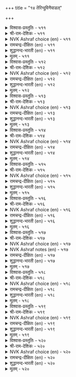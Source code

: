 +++
title = "१४ तॆरिन्दुविनैयाडल्"

+++


<details><summary>विश्वास-प्रस्तुतिः - ५११</summary>

नन्मैयुम् तीमैयुम् नाडि नलम्बुरिन्द  
तन्मैयान् आळप् पडुम्।       ५११
</details>

<details><summary>श्री-राम-देशिकः - ५११</summary>

शुभाशुभे परामृश्य शुभकार्यैककारिणम् ।  
पुरुषं योजयेत् कार्ये निर्भयं पृथिवीपतिः ॥ ५११॥
</details>

<details><summary>NVK Ashraf choice (en) - ५११</summary>

०५११
Employ those who prefer to do the good
After scanning both good and bad.
(N.V.K. Ashraf)
</details>

<details><summary>रामचन्द्र-दीक्षितः (en) - ५११</summary>

511\. naṉmaiyum tīmaiyum nāṭi, nalam purinta  
taṉmaiyāṉ āḷappaṭum.

511\. After examining the good and the bad, cling to the good.  
</details>

<details><summary>शुद्धानन्द-भारती (en) - ५११</summary>

1\. நன்மையும் தீமையும் நாடி நலம்புரிந்த  
தன்மையான் ஆளப் படும்.  
Employ the wise who will discern  
The good and bad and do good turn.        511  
</details>

<details><summary>मूलम् - ५११</summary>

नन्मैयुम् तीमैयुम् नाडि नलम्बुरिन्द  
तन्मैयान् आळप् पडुम्।       ५११
</details>

<details><summary>विश्वास-प्रस्तुतिः - ५१२</summary>

वारि पॆरुक्कि वळम्बडुत्तु उट्रवै  
आराय्वान् सॆय्ग विनै।       ५१२
</details>

<details><summary>श्री-राम-देशिकः - ५१२</summary>

आयमार्ग परामृश्य धनं सम्पाद्य भूरिशः ।  
तद्रक्षको विना विघ्नं राजकार्ये नियुज्यताम् ॥ ५१२॥
</details>

<details><summary>NVK Ashraf choice (en) - ५१२</summary>

०५१२
Entrust the job to one who can augment revenue,
Foster wealth and find out hurdles. *
(J. Narayanaswamy)
</details>

<details><summary>रामचन्द्र-दीक्षितः (en) - ५१२</summary>

512\. vāri perukki, vaḷam paṭuttu, uṟṟavai  
ārāyvāṉ ceyka viṉai!.

512\. He who taps all productive sources and guards against losses is the true servant.  
</details>

<details><summary>शुद्धानन्द-भारती (en) - ५१२</summary>

2\. வாரி பெருக்கி வளம்படுத்து உற்றவை  
ஆராய்வான் செய்க வினை  
Let him act who resource swells;  
Fosters wealth and prevents ills.        512  
</details>

<details><summary>मूलम् - ५१२</summary>

वारि पॆरुक्कि वळम्बडुत्तु उट्रवै  
आराय्वान् सॆय्ग विनै।       ५१२
</details>

<details><summary>विश्वास-प्रस्तुतिः - ५१३</summary>

अन्बऱिवु तेट्रम् अवाविन्मै इन्नान्गुम्  
नन्गुडैयान् कट्टे तॆळिवु।       ५१३
</details>

<details><summary>श्री-राम-देशिकः - ५१३</summary>

ज्ञानं प्रीतिरकालुष्यं निराशा धनसञ्चये ।  
गुणैरेतैः समायुक्तो राजकार्ये नियोज्यताम् ॥ ५१३॥
</details>

<details><summary>NVK Ashraf choice (en) - ५१३</summary>

०५१३
The qualified possess these four:
Affection, wisdom, clarity and contentment.
(N.V.K. Ashraf)
</details>

<details><summary>रामचन्द्र-दीक्षितः (en) - ५१३</summary>

513\. aṉpu, aṟivu, tēṟṟam, avā iṉmai, in nāṉkum  
naṉku uṭaiyāṉkaṭṭē teḷivu.

513\. Choose men, who are endowed with love, wisdom, clever vision and freedom from covetousness.  
</details>

<details><summary>शुद्धानन्द-भारती (en) - ५१३</summary>

3\. அன்பறிவு தேற்றம் அவாவின்மை இந்நான்கும்  
நன்குடையான் கட்டே தெளிவு  
Trust him in whom these four you see:  
Love, wit, non-craving, clarity.        513  
</details>

<details><summary>मूलम् - ५१३</summary>

अन्बऱिवु तेट्रम् अवाविन्मै इन्नान्गुम्  
नन्गुडैयान् कट्टे तॆळिवु।       ५१३
</details>

<details><summary>विश्वास-प्रस्तुतिः - ५१४</summary>

ऎनैवगैयान् तेऱियक् कण्णुम् विनैवगैयान्  
वेऱागुम् मान्दर् पलर्।       ५१४
</details>

<details><summary>श्री-राम-देशिकः - ५१४</summary>

जिता गुणपरीक्षायां ततः स्थाने नियन्त्रिताः ।  
अन्ते केचित् स्थानदोषात् जायन्ते दुष्टबुद्धयः ॥ ५१४॥
</details>

<details><summary>NVK Ashraf choice (en) - ५१४</summary>

०५१४
Put into many tests, they pass.
Yet when subjected to different tasks, many fail.
(N.V.K. Ashraf)
</details>

<details><summary>रामचन्द्र-दीक्षितः (en) - ५१४</summary>

514\. eṉai vakaiyāṉ tēṟiyakkaṇṇum, viṉai vakaiyāṉ  
vēṟākum māntar palar.

514\. Position corrupts even the men of our own deliberate choice.  
</details>

<details><summary>शुद्धानन्द-भारती (en) - ५१४</summary>

4\. எனைவகையான் தேறியக் கண்ணும் வினைவகையான்  
வேறாகும் மாந்தர் பலர்  
Though tried and found fit, yet we see  
Many differ before duty.        514  
</details>

<details><summary>मूलम् - ५१४</summary>

ऎनैवगैयान् तेऱियक् कण्णुम् विनैवगैयान्  
वेऱागुम् मान्दर् पलर्।       ५१४
</details>

<details><summary>विश्वास-प्रस्तुतिः - ५१५</summary>

अऱिन्दाट्रिच् चॆय्गिऱ्पाऱ्कु अल्लाल् विनैदान्  
सिऱन्दानॆण्ड्रु एवऱ्पाऱ्ऱण्ड्रु।       ५१५
</details>

<details><summary>श्री-राम-देशिकः - ५१५</summary>

बुध्वोपायं विघ्नराशिमपोह्य कृतिसाधने ।  
समर्थमन्तरा नान्यं राजकार्ये निवेशयेत् ॥ ५१५॥
</details>

<details><summary>NVK Ashraf choice (en) - ५१५</summary>

०५१५
Where knowledge and diligence are required,
Don't entrust tasks on personal loyalty.
(K. Krishnaswamy & Vijaya Ramkumar), (P.S. Sundaram)
</details>

<details><summary>रामचन्द्र-दीक्षितः (en) - ५१५</summary>

515\. aṟintu, āṟṟi, ceykiṟpāṟku allāl, viṉaitāṉ  
ciṟantāṉ eṉṟu ēvaṟpāṟṟu aṉṟu.

515\. Let worth prevail. Let not blind affection dictate the choice of men.  
</details>

<details><summary>शुद्धानन्द-भारती (en) - ५१५</summary>

5\. அறிந்தாற்றிச் செய்கிற்பாற்கு அல்லால் வினைதான்  
சிறந்தானென்று ஏவற்பாற் றன்று.  
Wise able men with power invest  
Not by fondness but by hard test.        515  
</details>

<details><summary>मूलम् - ५१५</summary>

अऱिन्दाट्रिच् चॆय्गिऱ्पाऱ्कु अल्लाल् विनैदान्  
सिऱन्दानॆण्ड्रु एवऱ्पाऱ्ऱण्ड्रु।       ५१५
</details>

<details><summary>विश्वास-प्रस्तुतिः - ५१६</summary>

सॆय्वानै नाडि विनैनाडिक् कालत्तोडु  
ऎय्द उणर्न्दु सॆयल्।       ५१६
</details>

<details><summary>श्री-राम-देशिकः - ५१६</summary>

कर्तुर्गुणं क्रियातत्त्वं कालस्याप्यनुकूलताम् ।  
सम्यग्विज्ञाय कार्येषु नरो योज्यो नराधिपैः ॥ ५१६॥
</details>

<details><summary>NVK Ashraf choice (en) - ५१६</summary>

०५१६
Weigh well the agent, the task
And the time before you act.
(P.S. Sundaram)
</details>

<details><summary>रामचन्द्र-दीक्षितः (en) - ५१६</summary>

516\. ceyvāṉai nāṭi, viṉai nāṭi, kālattōṭu  
eyta uṇarntu, ceyal!.

516\. The thing to be done, the proper person for it and the appropriate time for doing it, must all be duly weighed.  
</details>

<details><summary>शुद्धानन्द-भारती (en) - ५१६</summary>

6\. செய்வானை நாடி வினைநாடிக் காலத்தோடு  
எய்த உணர்ந்து செயல்  
Discern the agent and the deed  
And just in proper time proceed.        516  
</details>

<details><summary>मूलम् - ५१६</summary>

सॆय्वानै नाडि विनैनाडिक् कालत्तोडु  
ऎय्द उणर्न्दु सॆयल्।       ५१६
</details>

<details><summary>विश्वास-प्रस्तुतिः - ५१७</summary>

इदनै इदनाल् इवन्मुडिक्कुम् ऎण्ड्राय्न्दु  
अदनै अवन्गण् विडल्।       ५१७
</details>

<details><summary>श्री-राम-देशिकः - ५१७</summary>

अनेन हेतुना कार्यमेतत् कर्तुमयं क्षमः ।  
इत्थमालोच्य तत्कार्ये स एव प्रेर्यतां नृपैः ॥ ५१७॥
</details>

<details><summary>NVK Ashraf choice (en) - ५१७</summary>

०५१७
Assured this man will do this task this way,
Leave it to him.
(P.S. Sundaram)
</details>

<details><summary>NVK Ashraf notes (en) - ५१७</summary>

५१७. In other words, "Delegation is best made to the one who's decidedly well equipped to perform well" - SDR
</details>

<details><summary>रामचन्द्र-दीक्षितः (en) - ५१७</summary>

517\. 'itaṉai, itaṉāl, ivaṉ muṭikkum' eṉṟu āyntu,  
ataṉai avaṉkaṇ viṭal!.

517\. Let the king be first convinced of the competency of a person; then he shall allow him to move freely in the sphere of his appointed task.  
</details>

<details><summary>शुद्धानन्द-भारती (en) - ५१७</summary>

7\. இதனை இதனால் இவன்முடிக்கும் என்றாய்ந்து  
அதனை அவன்கண் விடல்.  
This work, by this, this man can do  
Like this entrust the duty due.        517  
</details>

<details><summary>मूलम् - ५१७</summary>

इदनै इदनाल् इवन्मुडिक्कुम् ऎण्ड्राय्न्दु  
अदनै अवन्गण् विडल्।       ५१७
</details>

<details><summary>विश्वास-प्रस्तुतिः - ५१८</summary>

विनैक् कुरिमै नाडिय पिण्ड्रै अवनै  
अदऱ्कुरिय नागच् चॆयल्।       ५१८
</details>

<details><summary>श्री-राम-देशिकः - ५१८</summary>

स्वकार्यसाधनार्हश्चेत् काश्चित्तस्मिन् क्रियाभरम् ।  
निक्षिप्य राज्ञा दातव्यं स्वातन्त्र्यं कार्यसाधने ॥ ५१८॥
</details>

<details><summary>NVK Ashraf choice (en) - ५१८</summary>

०५१८
After ascertaining what work befits a man,
Assign him the responsibility. *
(Satguru Subramuniyaswami)
</details>

<details><summary>रामचन्द्र-दीक्षितः (en) - ५१८</summary>

518\. viṉaikku urimai nāṭiya piṉṟai, avaṉai  
ataṟku uriyaṉ ākac ceyal.

518\. Choose men of approved merit and then make them worthy of the station.  
</details>

<details><summary>शुद्धानन्द-भारती (en) - ५१८</summary>

8\. வினைக்குரிமை நாடிய பின்றை அவனை  
அதற்குரிய னாகச் செயல்.  
His fitness for the duty scan  
Leave him to do the best he can.        518  
</details>

<details><summary>मूलम् - ५१८</summary>

विनैक् कुरिमै नाडिय पिण्ड्रै अवनै  
अदऱ्कुरिय नागच् चॆयल्।       ५१८
</details>

<details><summary>विश्वास-प्रस्तुतिः - ५१९</summary>

विनैक्कण् विनैयुडैयान् केण्मैवे ऱाग  
निनैप्पानै नीङ्गुम् तिरु।       ५१९
</details>

<details><summary>श्री-राम-देशिकः - ५१९</summary>

बन्धुवत् स्वीकृतं कार्यं कुर्वन्तं प्रेमपूर्वकम् ।  
दूरीकरोति दुर्वाधात् यस्तु तं विसृजेद्रमा ॥ ५१९॥
</details>

<details><summary>NVK Ashraf choice (en) - ५१९</summary>

०५१९
Fortune deserts him who doubts
The liberties taken by a devout worker. *
(P.S. Sundaram), VSS
</details>

<details><summary>रामचन्द्र-दीक्षितः (en) - ५१९</summary>

519\. viṉaikkaṇ viṉaiyuṭaiyāṉ kēṇmai vēṟāka  
niṉaippāṉai nīṅkum, tiru.

519\. Prosperity deserts one who suspects the motives of a servant ever loyal to his work.  
</details>

<details><summary>शुद्धानन्द-भारती (en) - ५१९</summary>

9\. வினைக்கண் வினையுடையான் கேண்மைவே றாக  
நினைப்பானை நீங்கும் திரு.  
Who do duty for duty's sake  
Doubt them; and fortune departs quick.        519  
</details>

<details><summary>मूलम् - ५१९</summary>

विनैक्कण् विनैयुडैयान् केण्मैवे ऱाग  
निनैप्पानै नीङ्गुम् तिरु।       ५१९
</details>

<details><summary>विश्वास-प्रस्तुतिः - ५२०</summary>

नाडो ऱुम् नाडुग मन्नन् विनैसॆय्वान्  
कोडामै कोडा तुलगु।       ५२०
</details>

<details><summary>श्री-राम-देशिकः - ५२०</summary>

तृप्तेषु कर्मकारेषु लोकः स्यात् क्लेशवर्जितः ।  
तत्तर्पणविधौ राज्ञा यत्नः स्वीक्रियतां सदा ॥ ५२०॥
</details>

<details><summary>NVK Ashraf choice (en) - ५२०</summary>

०५२०
Nothing goes wrong in the state of a king
Who often checks his officials for any wrong.
(N.V.K. Ashraf)
</details>

<details><summary>रामचन्द्र-दीक्षितः (en) - ५२०</summary>

520\. nāḷtōṟum nāṭuka, maṉṉaṉ-viṉaiceyvāṉ  
kōṭāmaik kōṭātu ulaku.

520\. Let them not swerve from the right path; for on them rests the just conduct of the world.  
</details>

<details><summary>शुद्धानन्द-भारती (en) - ५२०</summary>

10\. நாடோறும் நாடுக மன்னன் வினைசெய்வான்  
கோடாமை கோடா துலகு  
Worker straight the world is straight  
The king must look to this aright.        520  
</details>

<details><summary>मूलम् - ५२०</summary>

नाडो ऱुम् नाडुग मन्नन् विनैसॆय्वान्  
कोडामै कोडा तुलगु।       ५२०
</details>

